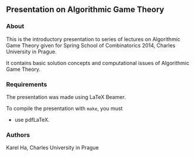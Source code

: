 ## Presentation on Algorithmic Game Theory

### About

This is the introductory presentation to series of lectures on Algorithmic Game Theory given for Spring School of Combinatorics 2014, Charles University in Prague.

It contains basic solution concepts and computational issues of Algorithmic Game Theory.

### Requirements

The presentation was made using LaTeX Beamer.

To compile the presentation with `make`, you must

* use pdfLaTeX.

### Authors

Karel Ha, Charles University in Prague
